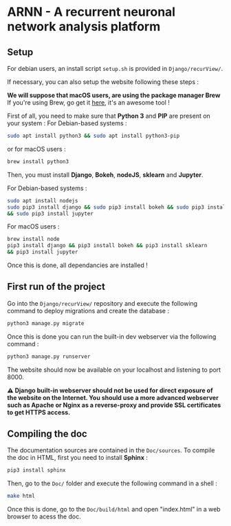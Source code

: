 # ARNN - A recurrent neuronal network analysis platform

## Setup

For debian users, an install script `setup.sh` is provided in `Django/recurView/`.

If necessary, you can also setup the website following these steps :

**We will suppose that macOS users, are using the package manager Brew**
If you're using Brew, go get it [here](https://brew.sh/), it's an awesome tool !

First of all, you need to make sure that **Python 3** and **PIP** are present on your system :
For Debian-based systems :
```bash
sudo apt install python3 && sudo apt install python3-pip
```
or for macOS users :
```bash
brew install python3
```
Then, you must install **Django**, **Bokeh**, **nodeJS**, **sklearn** and **Jupyter**.

For Debian-based systems :
```bash
sudo apt install nodejs
sudo pip3 install django && sudo pip3 install bokeh && sudo pip3 install sklearn 
&& sudo pip3 install jupyter
```
For macOS users :
```bash
brew install node
pip3 install django && pip3 install bokeh && pip3 install sklearn
&& pip3 install jupyter
```
Once this is done, all dependancies are installed !

## First run of the project
Go into the `Django/recurView/` repository and execute the following command to deploy migrations and create the database :
```bash
python3 manage.py migrate
```
Once this is done you can run the built-in dev webserver via the following command :
```bash
python3 manage.py runserver
```
The website should now be available on your localhost and listening to port 8000.

**:warning: Django built-in webserver should not be used for direct exposure of the website on the Internet. You should use a more advanced webserver such as Apache or Nginx as a reverse-proxy and provide SSL certificates to get HTTPS access.**

## Compiling the doc
The documentation sources are contained in the `Doc/sources`.
To compile the doc in HTML, first you need to install **Sphinx** :
```bash
pip3 install sphinx
```
Then, go to the `Doc/` folder and execute the following command in a shell :
```bash
make html
```
Once this is done, go to the `Doc/build/html` and open "index.html" in a web browser to acess the doc.

